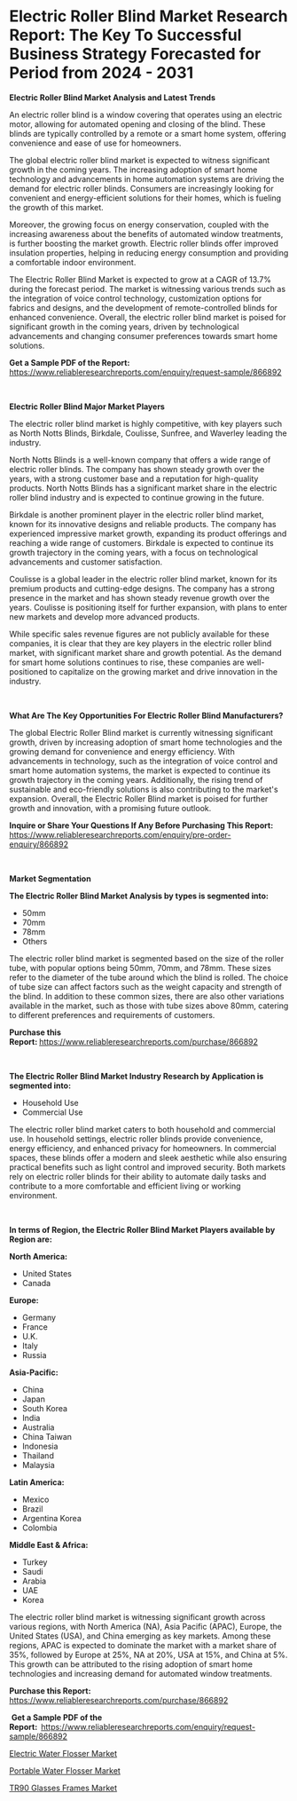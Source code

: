 <p><h1>Electric Roller Blind Market Research Report: The Key To Successful Business Strategy Forecasted for Period from 2024 - 2031</h1></p><p><strong>Electric Roller Blind Market Analysis and Latest Trends</strong></p>
<p><p>An electric roller blind is a window covering that operates using an electric motor, allowing for automated opening and closing of the blind. These blinds are typically controlled by a remote or a smart home system, offering convenience and ease of use for homeowners.</p><p>The global electric roller blind market is expected to witness significant growth in the coming years. The increasing adoption of smart home technology and advancements in home automation systems are driving the demand for electric roller blinds. Consumers are increasingly looking for convenient and energy-efficient solutions for their homes, which is fueling the growth of this market.</p><p>Moreover, the growing focus on energy conservation, coupled with the increasing awareness about the benefits of automated window treatments, is further boosting the market growth. Electric roller blinds offer improved insulation properties, helping in reducing energy consumption and providing a comfortable indoor environment.</p><p>The Electric Roller Blind Market is expected to grow at a CAGR of 13.7% during the forecast period. The market is witnessing various trends such as the integration of voice control technology, customization options for fabrics and designs, and the development of remote-controlled blinds for enhanced convenience. Overall, the electric roller blind market is poised for significant growth in the coming years, driven by technological advancements and changing consumer preferences towards smart home solutions.</p></p>
<p><strong>Get a Sample PDF of the Report:&nbsp;</strong> <a href="https://www.reliableresearchreports.com/enquiry/request-sample/866892">https://www.reliableresearchreports.com/enquiry/request-sample/866892</a></p>
<p>&nbsp;</p>
<p><strong>Electric Roller Blind Major Market Players</strong></p>
<p><p>The electric roller blind market is highly competitive, with key players such as North Notts Blinds, Birkdale, Coulisse, Sunfree, and Waverley leading the industry. </p><p>North Notts Blinds is a well-known company that offers a wide range of electric roller blinds. The company has shown steady growth over the years, with a strong customer base and a reputation for high-quality products. North Notts Blinds has a significant market share in the electric roller blind industry and is expected to continue growing in the future.</p><p>Birkdale is another prominent player in the electric roller blind market, known for its innovative designs and reliable products. The company has experienced impressive market growth, expanding its product offerings and reaching a wide range of customers. Birkdale is expected to continue its growth trajectory in the coming years, with a focus on technological advancements and customer satisfaction.</p><p>Coulisse is a global leader in the electric roller blind market, known for its premium products and cutting-edge designs. The company has a strong presence in the market and has shown steady revenue growth over the years. Coulisse is positioning itself for further expansion, with plans to enter new markets and develop more advanced products.</p><p>While specific sales revenue figures are not publicly available for these companies, it is clear that they are key players in the electric roller blind market, with significant market share and growth potential. As the demand for smart home solutions continues to rise, these companies are well-positioned to capitalize on the growing market and drive innovation in the industry.</p></p>
<p>&nbsp;</p>
<p><strong>What Are The Key Opportunities For Electric Roller Blind Manufacturers?</strong></p>
<p><p>The global Electric Roller Blind market is currently witnessing significant growth, driven by increasing adoption of smart home technologies and the growing demand for convenience and energy efficiency. With advancements in technology, such as the integration of voice control and smart home automation systems, the market is expected to continue its growth trajectory in the coming years. Additionally, the rising trend of sustainable and eco-friendly solutions is also contributing to the market's expansion. Overall, the Electric Roller Blind market is poised for further growth and innovation, with a promising future outlook.</p></p>
<p><strong>Inquire or Share Your Questions If Any Before Purchasing This Report:</strong> <a href="https://www.reliableresearchreports.com/enquiry/pre-order-enquiry/866892">https://www.reliableresearchreports.com/enquiry/pre-order-enquiry/866892</a></p>
<p>&nbsp;</p>
<p><strong>Market Segmentation</strong></p>
<p><strong>The Electric Roller Blind Market Analysis by types is segmented into:</strong></p>
<p><ul><li>50mm</li><li>70mm</li><li>78mm</li><li>Others</li></ul></p>
<p><p>The electric roller blind market is segmented based on the size of the roller tube, with popular options being 50mm, 70mm, and 78mm. These sizes refer to the diameter of the tube around which the blind is rolled. The choice of tube size can affect factors such as the weight capacity and strength of the blind. In addition to these common sizes, there are also other variations available in the market, such as those with tube sizes above 80mm, catering to different preferences and requirements of customers.</p></p>
<p><strong>Purchase this Report:&nbsp;</strong><a href="https://www.reliableresearchreports.com/purchase/866892">https://www.reliableresearchreports.com/purchase/866892</a></p>
<p>&nbsp;</p>
<p><strong>The Electric Roller Blind Market Industry Research by Application is segmented into:</strong></p>
<p><ul><li>Household Use</li><li>Commercial Use</li></ul></p>
<p><p>The electric roller blind market caters to both household and commercial use. In household settings, electric roller blinds provide convenience, energy efficiency, and enhanced privacy for homeowners. In commercial spaces, these blinds offer a modern and sleek aesthetic while also ensuring practical benefits such as light control and improved security. Both markets rely on electric roller blinds for their ability to automate daily tasks and contribute to a more comfortable and efficient living or working environment.</p></p>
<p>&nbsp;</p>
<p><strong>In terms of Region, the Electric Roller Blind Market Players available by Region are:</strong></p>
<p>
    <p> <strong> North America: </strong>
        <ul>
            <li>United States</li>
            <li>Canada</li>
        </ul>
        </p> 
    <p> <strong> Europe: </strong>
        <ul>
            <li>Germany</li>
            <li>France</li>
            <li>U.K.</li>
            <li>Italy</li>
            <li>Russia</li>
        </ul>
        </p> 
    <p> <strong> Asia-Pacific: </strong>
        <ul>
            <li>China</li>
            <li>Japan</li>
            <li>South Korea</li>
            <li>India</li>
            <li>Australia</li>
            <li>China Taiwan</li>
            <li>Indonesia</li>
            <li>Thailand</li>
            <li>Malaysia</li>
        </ul>
        </p> 
    <p> <strong> Latin America: </strong>
        <ul>
            <li>Mexico</li>
            <li>Brazil</li>
            <li>Argentina Korea</li>
            <li>Colombia</li>
        </ul>
        </p> 
    <p> <strong> Middle East & Africa: </strong>
        <ul>
            <li>Turkey</li>
            <li>Saudi</li>
            <li>Arabia</li>
            <li>UAE</li>
            <li>Korea</li>
        </ul>
    </p>
    </p>
<p><p>The electric roller blind market is witnessing significant growth across various regions, with North America (NA), Asia Pacific (APAC), Europe, the United States (USA), and China emerging as key markets. Among these regions, APAC is expected to dominate the market with a market share of 35%, followed by Europe at 25%, NA at 20%, USA at 15%, and China at 5%. This growth can be attributed to the rising adoption of smart home technologies and increasing demand for automated window treatments.</p></p>
<p><strong>Purchase this Report: </strong><a href="https://www.reliableresearchreports.com/purchase/866892">https://www.reliableresearchreports.com/purchase/866892</a></p>
<p>&nbsp;<strong>Get a Sample PDF of the Report:&nbsp;&nbsp;</strong><a href="https://www.reliableresearchreports.com/enquiry/request-sample/866892">https://www.reliableresearchreports.com/enquiry/request-sample/866892</a></p>
<p><strong></strong></p>
<p><p><a href="https://github.com/juancolorado15/Market-Research-Report-List-1/blob/main/electric-water-flosser-market.md">Electric Water Flosser Market</a></p><p><a href="https://github.com/dx0328/Market-Research-Report-List-1/blob/main/portable-water-flosser-market.md">Portable Water Flosser Market</a></p><p><a href="https://github.com/Glendatilghmankmgz0rbhwpy/Market-Research-Report-List-1/blob/main/tr90-glasses-frames-market.md">TR90 Glasses Frames Market</a></p></p>